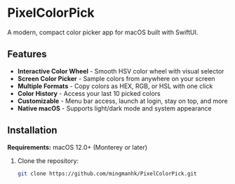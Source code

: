 # PixelColorPick

A modern, compact color picker app for macOS built with SwiftUI.

## Features

- **Interactive Color Wheel** - Smooth HSV color wheel with visual selector
- **Screen Color Picker** - Sample colors from anywhere on your screen
- **Multiple Formats** - Copy colors as HEX, RGB, or HSL with one click
- **Color History** - Access your last 10 picked colors
- **Customizable** - Menu bar access, launch at login, stay on top, and more
- **Native macOS** - Supports light/dark mode and system appearance

## Installation

**Requirements:** macOS 12.0+ (Monterey or later)

1. Clone the repository:
   ```bash
   git clone https://github.com/mingmanhk/PixelColorPick.git
